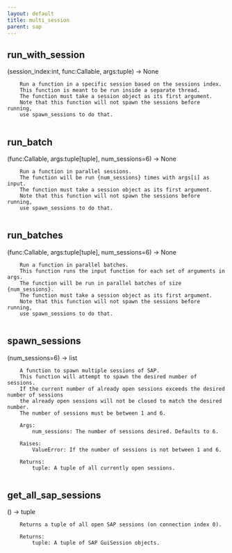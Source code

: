```yaml
---
layout: default
title: multi_session
parent: sap
---
```


## run_with_session
(session_index:int, func:Callable, args:tuple) -> None

```
    Run a function in a specific session based on the sessions index.
    This function is meant to be run inside a separate thread.
    The function must take a session object as its first argument.
    Note that this function will not spawn the sessions before running,
    use spawn_sessions to do that.
    
```

## run_batch
(func:Callable, args:tuple[tuple], num_sessions=6) -> None

```
    Run a function in parallel sessions.
    The function will be run {num_sessions} times with args[i] as input.
    The function must take a session object as its first argument.
    Note that this function will not spawn the sessions before running,
    use spawn_sessions to do that.
    
```

## run_batches
(func:Callable, args:tuple[tuple], num_sessions=6) -> None

```
    Run a function in parallel batches.
    This function runs the input function for each set of arguments in args.
    The function will be run in parallel batches of size {num_sessions}.
    The function must take a session object as its first argument.
    Note that this function will not spawn the sessions before running,
    use spawn_sessions to do that.
    
```

## spawn_sessions
(num_sessions=6) -> list

```
    A function to spawn multiple sessions of SAP.
    This function will attempt to spawn the desired number of sessions.
    If the current number of already open sessions exceeds the desired number of sessions
    the already open sessions will not be closed to match the desired number.
    The number of sessions must be between 1 and 6.

    Args:
        num_sessions: The number of sessions desired. Defaults to 6.

    Raises:
        ValueError: If the number of sessions is not between 1 and 6.

    Returns:
        tuple: A tuple of all currently open sessions.
    
```

## get_all_sap_sessions
() -> tuple

```
    Returns a tuple of all open SAP sessions (on connection index 0).

    Returns:
        tuple: A tuple of SAP GuiSession objects.
    
```

